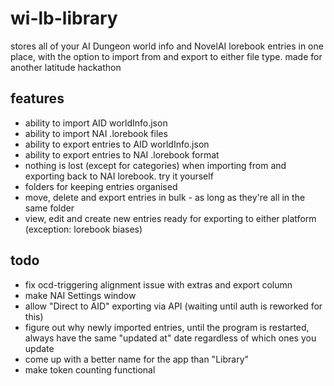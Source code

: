 # wi-lb-library
stores all of your AI Dungeon world info and NovelAI lorebook entries in one place, with the option to import from and export to either file type. made for another latitude hackathon
## features
* ability to import AID worldInfo.json
* ability to import NAI .lorebook files
* ability to export entries to AID worldInfo.json
* ability to export entries to NAI .lorebook format
* nothing is lost (except for categories) when importing from and exporting back to NAI lorebook. try it yourself
* folders for keeping entries organised
* move, delete and export entries in bulk - as long as they're all in the same folder
* view, edit and create new entries ready for exporting to either platform (exception: lorebook biases)
## todo
* fix ocd-triggering alignment issue with extras and export column
* make NAI Settings window
* allow "Direct to AID" exporting via API (waiting until auth is reworked for this)
* figure out why newly imported entries, until the program is restarted, always have the same "updated at" date regardless of which ones you update
* come up with a better name for the app than "Library"
* make token counting functional
